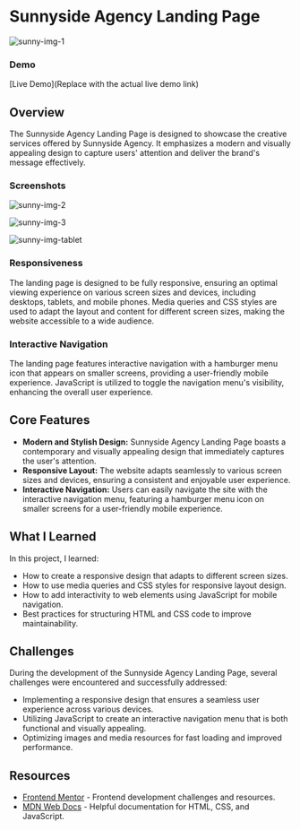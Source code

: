 # Sunnyside Agency Landing Page

![sunny-img-1](https://github.com/Sab-Mos/Sunnyside-agency-landing-page/assets/131381168/cf3f9482-e69e-4b40-9d2f-90d02c7aebd3)

### Demo

[Live Demo](Replace with the actual live demo link)

## Overview

The Sunnyside Agency Landing Page is designed to showcase the creative services offered by Sunnyside Agency. It emphasizes a modern and visually appealing design to capture users' attention and deliver the brand's message effectively.

### Screenshots

![sunny-img-2](https://github.com/Sab-Mos/Sunnyside-agency-landing-page/assets/131381168/c360b7da-c805-4dba-9a77-10e05ce2dc02)

![sunny-img-3](https://github.com/Sab-Mos/Sunnyside-agency-landing-page/assets/131381168/7a2e1222-a5a6-499f-9557-03714bb2a65c)

![sunny-img-tablet](https://github.com/Sab-Mos/Sunnyside-agency-landing-page/assets/131381168/7ae2382d-01ae-4ee2-ba4a-6d44b422efb0)





### Responsiveness

The landing page is designed to be fully responsive, ensuring an optimal viewing experience on various screen sizes and devices, including desktops, tablets, and mobile phones. Media queries and CSS styles are used to adapt the layout and content for different screen sizes, making the website accessible to a wide audience.

### Interactive Navigation

The landing page features interactive navigation with a hamburger menu icon that appears on smaller screens, providing a user-friendly mobile experience. JavaScript is utilized to toggle the navigation menu's visibility, enhancing the overall user experience.

## Core Features

- **Modern and Stylish Design:** Sunnyside Agency Landing Page boasts a contemporary and visually appealing design that immediately captures the user's attention.
- **Responsive Layout:** The website adapts seamlessly to various screen sizes and devices, ensuring a consistent and enjoyable user experience.
- **Interactive Navigation:** Users can easily navigate the site with the interactive navigation menu, featuring a hamburger menu icon on smaller screens for a user-friendly mobile experience.

## What I Learned

In this project, I learned:

- How to create a responsive design that adapts to different screen sizes.
- How to use media queries and CSS styles for responsive layout design.
- How to add interactivity to web elements using JavaScript for mobile navigation.
- Best practices for structuring HTML and CSS code to improve maintainability.

## Challenges

During the development of the Sunnyside Agency Landing Page, several challenges were encountered and successfully addressed:

- Implementing a responsive design that ensures a seamless user experience across various devices.
- Utilizing JavaScript to create an interactive navigation menu that is both functional and visually appealing.
- Optimizing images and media resources for fast loading and improved performance.

## Resources

- [Frontend Mentor](https://www.frontendmentor.io) - Frontend development challenges and resources.
- [MDN Web Docs](https://developer.mozilla.org) - Helpful documentation for HTML, CSS, and JavaScript.
